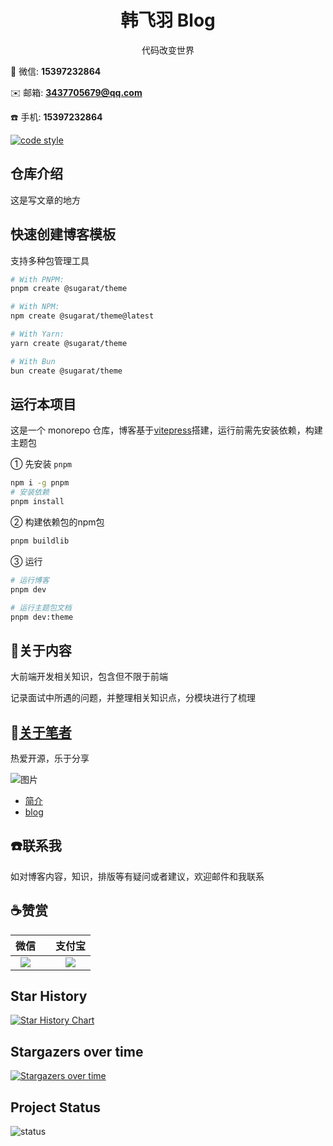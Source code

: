 
<h1 align="center"> 韩飞羽 Blog </h1>
<p align="center">代码改变世界</p>

:speech_balloon: 微信: **15397232864**

:envelope: 邮箱: **<3437705679@qq.com>**

:phone: 手机: **15397232864**

[![code style](https://antfu.me/badge-code-style.svg)](https://github.com/antfu/eslint-config)

## 仓库介绍

这是写文章的地方

## 快速创建博客模板

支持多种包管理工具

```sh
# With PNPM:
pnpm create @sugarat/theme

# With NPM:
npm create @sugarat/theme@latest

# With Yarn:
yarn create @sugarat/theme

# With Bun
bun create @sugarat/theme
```

## 运行本项目

这是一个 monorepo 仓库，博客基于[vitepress](https://vitepress.dev/)搭建，运行前需先安装依赖，构建主题包

① 先安装 `pnpm`

```sh
npm i -g pnpm
# 安装依赖
pnpm install
```

② 构建依赖包的npm包

```sh
pnpm buildlib
```

③ 运行

```sh
# 运行博客
pnpm dev

# 运行主题包文档
pnpm dev:theme
```

## :pencil:关于内容

大前端开发相关知识，包含但不限于前端

记录面试中所遇的问题，并整理相关知识点，分模块进行了梳理

## :speak_no_evil:[关于笔者](./docs/aboutme.md)

热爱开源，乐于分享

![图片](https://jf-temp-1301446188.cos.ap-guangzhou.myqcloud.com/logo2)

<!-- * [粥里有勺糖●博客园](https://www.cnblogs.com/roseAT/)
* [ATQQ●GitHub](https://github.com/ATQQ) -->
* [简介](https://hfyf.netlify.app/)
* [blog](https://gsmart.netlify/app/)
<!-- * [掘金](https://juejin.im/user/1028798615918983) -->

## :phone:联系我

如对博客内容，知识，排版等有疑问或者建议，欢迎邮件和我联系

<!-- ![公众号](packages/blogpress/public/mp-code.png) -->

## :coffee:赞赏

|                                                                                          微信                                                                                           |       |                                                                                         支付宝                                                                                          |
| :-------------------------------------------------------------------------------------------------------------------------------------------------------------------------------------: | :---: | :-------------------------------------------------------------------------------------------------------------------------------------------------------------------------------------: |
| ![](https://jf-temp-1301446188.cos.ap-guangzhou.myqcloud.com/R09TUw==/eyJpZCI6IjAzZmY3NmE3LTE2M2MtNGI3ZC1iYWRlLTY0NTQwZWRjNmVlMyIsIm5hbWUiOiJzZGsucG5nIiwiZGlyIjoi5Liq5Lq66LWE5paZIn0=) |       | ![](https://jf-temp-1301446188.cos.ap-guangzhou.myqcloud.com/R09TUw==/eyJpZCI6IjdmMDM1Zjg5LTA3OTAtNGU1NS1iNzI1LWYzNzkwOGY0NzI1YSIsIm5hbWUiOiJ6ZmIud2VicCIsImRpciI6IuS4quS6uui1hOaWmSJ9) |

## Star History

[![Star History Chart](https://api.star-history.com/svg?repos=atqq/sugar-blog&type=Date)](https://star-history.com/#atqq/sugar-blog&Date)

## Stargazers over time

[![Stargazers over time](https://starchart.cc/ATQQ/sugar-blog.svg?variant=adaptive)](https://starchart.cc/ATQQ/sugar-blog)

## Project Status

![status](https://repobeats.axiom.co/api/embed/49625195d138fdaccc82ef70c9645d9a85afda5f.svg "Repobeats analytics image")

<!-- ## Contributors

Thanks to all the contributors!

<a href="https://github.com/atqq/sugar-blog/graphs/contributors">
  <img src="https://contrib.rocks/image?repo=atqq/sugar-blog" />
</a>

Made with [contrib.rocks](https://contrib.rocks). -->
